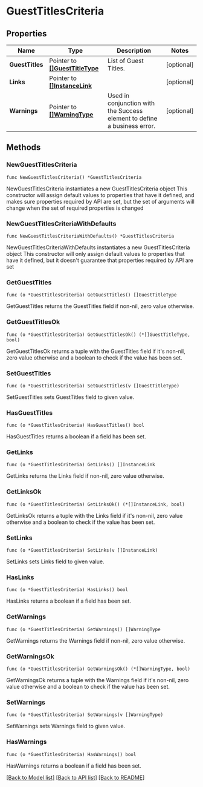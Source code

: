 # GuestTitlesCriteria

## Properties

Name | Type | Description | Notes
------------ | ------------- | ------------- | -------------
**GuestTitles** | Pointer to [**[]GuestTitleType**](GuestTitleType.md) | List of Guest Titles. | [optional] 
**Links** | Pointer to [**[]InstanceLink**](InstanceLink.md) |  | [optional] 
**Warnings** | Pointer to [**[]WarningType**](WarningType.md) | Used in conjunction with the Success element to define a business error. | [optional] 

## Methods

### NewGuestTitlesCriteria

`func NewGuestTitlesCriteria() *GuestTitlesCriteria`

NewGuestTitlesCriteria instantiates a new GuestTitlesCriteria object
This constructor will assign default values to properties that have it defined,
and makes sure properties required by API are set, but the set of arguments
will change when the set of required properties is changed

### NewGuestTitlesCriteriaWithDefaults

`func NewGuestTitlesCriteriaWithDefaults() *GuestTitlesCriteria`

NewGuestTitlesCriteriaWithDefaults instantiates a new GuestTitlesCriteria object
This constructor will only assign default values to properties that have it defined,
but it doesn't guarantee that properties required by API are set

### GetGuestTitles

`func (o *GuestTitlesCriteria) GetGuestTitles() []GuestTitleType`

GetGuestTitles returns the GuestTitles field if non-nil, zero value otherwise.

### GetGuestTitlesOk

`func (o *GuestTitlesCriteria) GetGuestTitlesOk() (*[]GuestTitleType, bool)`

GetGuestTitlesOk returns a tuple with the GuestTitles field if it's non-nil, zero value otherwise
and a boolean to check if the value has been set.

### SetGuestTitles

`func (o *GuestTitlesCriteria) SetGuestTitles(v []GuestTitleType)`

SetGuestTitles sets GuestTitles field to given value.

### HasGuestTitles

`func (o *GuestTitlesCriteria) HasGuestTitles() bool`

HasGuestTitles returns a boolean if a field has been set.

### GetLinks

`func (o *GuestTitlesCriteria) GetLinks() []InstanceLink`

GetLinks returns the Links field if non-nil, zero value otherwise.

### GetLinksOk

`func (o *GuestTitlesCriteria) GetLinksOk() (*[]InstanceLink, bool)`

GetLinksOk returns a tuple with the Links field if it's non-nil, zero value otherwise
and a boolean to check if the value has been set.

### SetLinks

`func (o *GuestTitlesCriteria) SetLinks(v []InstanceLink)`

SetLinks sets Links field to given value.

### HasLinks

`func (o *GuestTitlesCriteria) HasLinks() bool`

HasLinks returns a boolean if a field has been set.

### GetWarnings

`func (o *GuestTitlesCriteria) GetWarnings() []WarningType`

GetWarnings returns the Warnings field if non-nil, zero value otherwise.

### GetWarningsOk

`func (o *GuestTitlesCriteria) GetWarningsOk() (*[]WarningType, bool)`

GetWarningsOk returns a tuple with the Warnings field if it's non-nil, zero value otherwise
and a boolean to check if the value has been set.

### SetWarnings

`func (o *GuestTitlesCriteria) SetWarnings(v []WarningType)`

SetWarnings sets Warnings field to given value.

### HasWarnings

`func (o *GuestTitlesCriteria) HasWarnings() bool`

HasWarnings returns a boolean if a field has been set.


[[Back to Model list]](../README.md#documentation-for-models) [[Back to API list]](../README.md#documentation-for-api-endpoints) [[Back to README]](../README.md)


